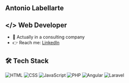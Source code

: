 ## Antonio Labellarte
## </> Web Developer

- 🔹 Actually in a consulting company
- 👉 Reach me: [LinkedIn](https://www.linkedin.com/in/antonio-labellarte/)

## 🛠️ Tech Stack
![HTML](https://img.shields.io/badge/HTML5-E34F26?style=flat&logo=html5&logoColor=white)
![CSS](https://img.shields.io/badge/CSS3-1572B6?style=flat&logo=css3&logoColor=white)
![JavaScript](https://img.shields.io/badge/JavaScript-F7DF1E?style=flat&logo=javascript&logoColor=black)
![PHP](https://img.shields.io/badge/PHP-777BB4?style=flat&logo=php&logoColor=white)
![Angular](https://img.shields.io/badge/Angular-DD0031?style=flat&logo=angular&logoColor=white)
![Laravel](https://img.shields.io/badge/Laravel-FF2D20?style=flat&logo=laravel&logoColor=white)
